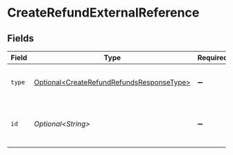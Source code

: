 # CreateRefundExternalReference


## Fields

| Field                                                                                                    | Type                                                                                                     | Required                                                                                                 | Description                                                                                              | Example                                                                                                  |
| -------------------------------------------------------------------------------------------------------- | -------------------------------------------------------------------------------------------------------- | -------------------------------------------------------------------------------------------------------- | -------------------------------------------------------------------------------------------------------- | -------------------------------------------------------------------------------------------------------- |
| `type`                                                                                                   | [Optional\<CreateRefundRefundsResponseType>](../../models/operations/CreateRefundRefundsResponseType.md) | :heavy_minus_sign:                                                                                       | Specifies the reference type                                                                             | acquirer-reference                                                                                       |
| `id`                                                                                                     | *Optional\<String>*                                                                                      | :heavy_minus_sign:                                                                                       | Unique reference from the payment provider                                                               | 123456789012345                                                                                          |